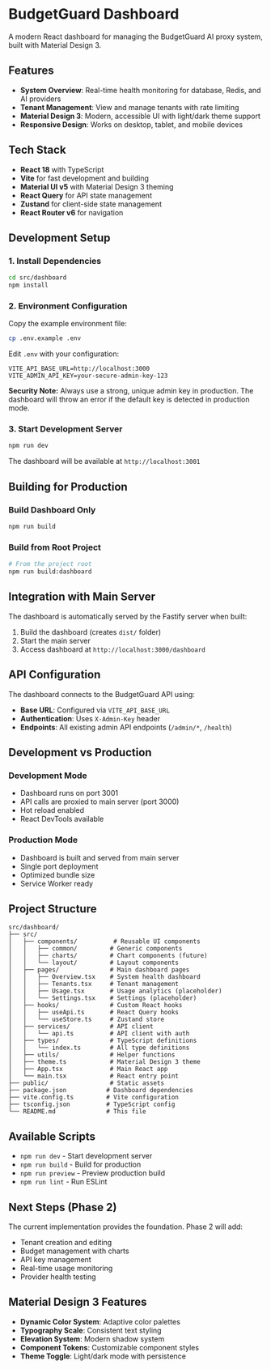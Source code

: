 # BudgetGuard Dashboard

A modern React dashboard for managing the BudgetGuard AI proxy system, built with Material Design 3.

## Features

- **System Overview**: Real-time health monitoring for database, Redis, and AI providers
- **Tenant Management**: View and manage tenants with rate limiting
- **Material Design 3**: Modern, accessible UI with light/dark theme support
- **Responsive Design**: Works on desktop, tablet, and mobile devices

## Tech Stack

- **React 18** with TypeScript
- **Vite** for fast development and building
- **Material UI v5** with Material Design 3 theming
- **React Query** for API state management
- **Zustand** for client-side state management
- **React Router v6** for navigation

## Development Setup

### 1. Install Dependencies

```bash
cd src/dashboard
npm install
```

### 2. Environment Configuration

Copy the example environment file:

```bash
cp .env.example .env
```

Edit `.env` with your configuration:

```env
VITE_API_BASE_URL=http://localhost:3000
VITE_ADMIN_API_KEY=your-secure-admin-key-123
```

**Security Note:** Always use a strong, unique admin key in production. The dashboard will throw an error if the default key is detected in production mode.

### 3. Start Development Server

```bash
npm run dev
```

The dashboard will be available at `http://localhost:3001`

## Building for Production

### Build Dashboard Only

```bash
npm run build
```

### Build from Root Project

```bash
# From the project root
npm run build:dashboard
```

## Integration with Main Server

The dashboard is automatically served by the Fastify server when built:

1. Build the dashboard (creates `dist/` folder)
2. Start the main server
3. Access dashboard at `http://localhost:3000/dashboard`

## API Configuration

The dashboard connects to the BudgetGuard API using:

- **Base URL**: Configured via `VITE_API_BASE_URL`
- **Authentication**: Uses `X-Admin-Key` header
- **Endpoints**: All existing admin API endpoints (`/admin/*`, `/health`)

## Development vs Production

### Development Mode
- Dashboard runs on port 3001
- API calls are proxied to main server (port 3000)
- Hot reload enabled
- React DevTools available

### Production Mode
- Dashboard is built and served from main server
- Single port deployment
- Optimized bundle size
- Service Worker ready

## Project Structure

```
src/dashboard/
├── src/
│   ├── components/          # Reusable UI components
│   │   ├── common/         # Generic components
│   │   ├── charts/         # Chart components (future)
│   │   └── layout/         # Layout components
│   ├── pages/              # Main dashboard pages
│   │   ├── Overview.tsx    # System health dashboard
│   │   ├── Tenants.tsx     # Tenant management
│   │   ├── Usage.tsx       # Usage analytics (placeholder)
│   │   └── Settings.tsx    # Settings (placeholder)
│   ├── hooks/              # Custom React hooks
│   │   ├── useApi.ts       # React Query hooks
│   │   └── useStore.ts     # Zustand store
│   ├── services/           # API client
│   │   └── api.ts          # API client with auth
│   ├── types/              # TypeScript definitions
│   │   └── index.ts        # All type definitions
│   ├── utils/              # Helper functions
│   ├── theme.ts            # Material Design 3 theme
│   ├── App.tsx             # Main React app
│   └── main.tsx            # React entry point
├── public/                 # Static assets
├── package.json           # Dashboard dependencies
├── vite.config.ts         # Vite configuration
├── tsconfig.json          # TypeScript config
└── README.md              # This file
```

## Available Scripts

- `npm run dev` - Start development server
- `npm run build` - Build for production
- `npm run preview` - Preview production build
- `npm run lint` - Run ESLint

## Next Steps (Phase 2)

The current implementation provides the foundation. Phase 2 will add:

- Tenant creation and editing
- Budget management with charts
- API key management
- Real-time usage monitoring
- Provider health testing

## Material Design 3 Features

- **Dynamic Color System**: Adaptive color palettes
- **Typography Scale**: Consistent text styling
- **Elevation System**: Modern shadow system
- **Component Tokens**: Customizable component styles
- **Theme Toggle**: Light/dark mode with persistence